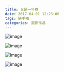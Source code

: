 ```yaml
---
title: 又是一年春
date: 2017-04-01 12:23:00
tags: 随手拍
categories: 摄影作品
---
```


![image](https://upload-images.jianshu.io/upload_images/940690-b60f4203dff10175.jpg?imageMogr2/auto-orient/strip%7CimageView2/2/w/1240)

![image](https://upload-images.jianshu.io/upload_images/940690-e4016f0cfbcc14e8.jpg?imageMogr2/auto-orient/strip%7CimageView2/2/w/1240)

![image](https://upload-images.jianshu.io/upload_images/940690-b015a4bd475b4147.jpg?imageMogr2/auto-orient/strip%7CimageView2/2/w/1240)

![image](https://upload-images.jianshu.io/upload_images/940690-5c275d39eb433273.jpg?imageMogr2/auto-orient/strip%7CimageView2/2/w/1240)
